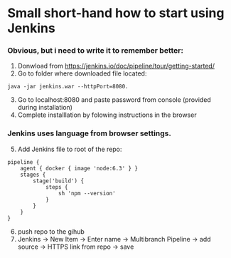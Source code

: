 # Small short-hand how to start using Jenkins

### Obvious, but i need to write it to remember better:
1) Donwload from https://jenkins.io/doc/pipeline/tour/getting-started/
2) Go to folder where downloaded file located:
```
java -jar jenkins.war --httpPort=8080.
```
3) Go to localhost:8080 and paste password from console (provided during installation)
4) Complete installlation by folowing instructions in the browser

### Jenkins uses language from browser settings. 

5) Add Jenkins file to root of the repo:
```
pipeline {
    agent { docker { image 'node:6.3' } }
    stages {
        stage('build') {
            steps {
                sh 'npm --version'
            }
        }
    }
}
```

6) push repo to the gihub 
7) Jenkins -> New Item -> Enter name -> Multibranch Pipeline -> add source -> HTTPS link from repo -> save